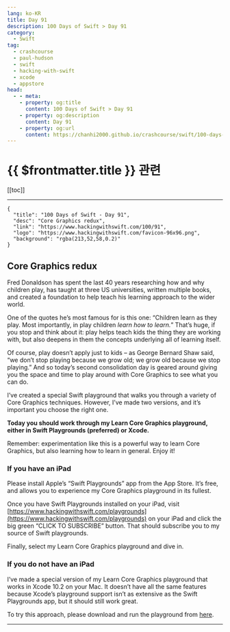 ```yaml
---
lang: ko-KR
title: Day 91
description: 100 Days of Swift > Day 91
category:
  - Swift
tag: 
  - crashcourse
  - paul-hudson
  - swift
  - hacking-with-swift
  - xcode
  - appstore
head:
  - - meta:
    - property: og:title
      content: 100 Days of Swift > Day 91
    - property: og:description
      content: Day 91
    - property: og:url
      content: https://chanhi2000.github.io/crashcourse/swift/100-days-of-swift/91.html
---
```


# {{ $frontmatter.title }} 관련

[[toc]]

---

```component VPCard
{
  "title": "100 Days of Swift - Day 91",
  "desc": "Core Graphics redux",
  "link": "https://www.hackingwithswift.com/100/91",
  "logo": "https://www.hackingwithswift.com/favicon-96x96.png",
  "background": "rgba(213,52,58,0.2)"
}
```

## Core Graphics redux

Fred Donaldson has spent the last 40 years researching how and why children play, has taught at three US universities, written multiple books, and created a foundation to help teach his learning approach to the wider world.

One of the quotes he’s most famous for is this one: “Children learn as they play. Most importantly, in play children _learn how to learn._” That’s huge, if you stop and think about it: play helps teach kids the thing they are working with, but also deepens in them the concepts underlying all of learning itself.

Of course, play doesn’t apply just to kids – as George Bernard Shaw said, “we don’t stop playing because we grow old; we grow old because we stop playing.” And so today’s second consolidation day is geared around giving you the space and time to play around with Core Graphics to see what you can do.

I’ve created a special Swift playground that walks you through a variety of Core Graphics techniques. However, I’ve made two versions, and it’s important you choose the right one.

__Today you should work through my Learn Core Graphics playground, either in Swift Playgrounds (preferred) or Xcode.__

Remember: experimentation like this is a powerful way to learn Core Graphics, but also learning how to learn in general. Enjoy it!

### If you have an iPad

Please install Apple’s “Swift Playgrounds” app from the App Store. It’s free, and allows you to experience my Core Graphics playground in its fullest.

Once you have Swift Playgrounds installed on your iPad, visit [https://www.hackingwithswift.com/playgrounds](https://www.hackingwithswift.com/playgrounds) on your iPad and click the big green “CLICK TO SUBSCRIBE” button. That should subscribe you to my source of Swift playgrounds.

Finally, select my Learn Core Graphics playground and dive in.

### If you do not have an iPad

I’ve made a special version of my Learn Core Graphics playground that works in Xcode 10.2 on your Mac. It doesn’t have all the same features because Xcode’s playground support isn’t as extensive as the Swift Playgrounds app, but it should still work great.

To try this approach, please download and run the playground from [<FontIcon icon="iconfont icon-select"/>here](http://hackingwithswift.com/files/playgrounds/Learn-Core-Graphics-Xcode.zip).

---

<TagLinks />